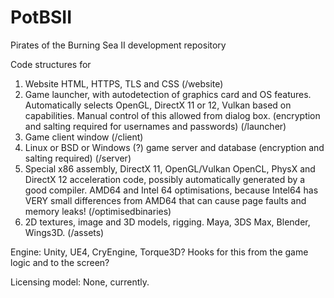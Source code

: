 # PotBSII
Pirates of the Burning Sea II development repository

Code structures for
1. Website HTML, HTTPS, TLS and CSS (/website)
2. Game launcher, with autodetection of graphics card and OS features. Automatically selects OpenGL, DirectX 11 or 12, Vulkan based on capabilities. Manual control of this allowed from dialog box. (encryption and salting required for usernames and passwords) (/launcher)
3. Game client window (/client)
4. Linux or BSD or Windows (?) game server and database (encryption and salting required) (/server)
5. Special x86 assembly, DirectX 11, OpenGL/Vulkan OpenCL, PhysX and DirectX 12 acceleration code, possibly automatically generated by a good compiler. AMD64 and Intel 64 optimisations, because Intel64 has VERY small differences from AMD64 that can cause page faults and memory leaks! (/optimisedbinaries)
6. 2D textures, image and 3D models, rigging. Maya, 3DS Max, Blender, Wings3D. (/assets)

Engine: Unity, UE4, CryEngine, Torque3D? Hooks for this from the game logic and to the screen?

Licensing model: None, currently.

